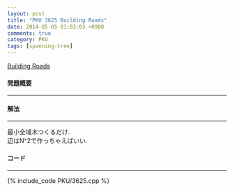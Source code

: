 ```yaml
---
layout: post
title: "PKU 3625 Building Roads"
date: 2014-05-05 01:03:03 +0900
comments: true
category: PKU
tags: [spanning-tree]
---
```


[Building Roads](http://poj.org/problem?id=3625)

#### 問題概要

****

#### 解法

****

最小全域木つくるだけ.  
辺はN^2で作っちゃえばいい.  

#### コード

****

{% include_code PKU/3625.cpp %}

